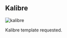 Kalibre
------------

![kalibre](https://s3-ap-southeast-1.amazonaws.com/cdn2.jarvis-store.com/img/themes/kalibre/kalibre-preview.jpg)

Kalibre template requested.
